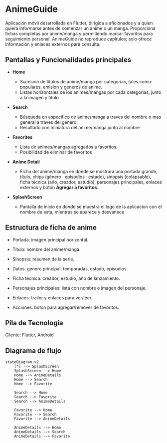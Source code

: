 # AnimeGuide

Aplicación móvil desarrollada en Flutter, dirigida a aficionados y a quien quiera informarse antes de comenzar un anime o un manga. Proporciona fichas completas por anime/manga y permitiendo marcar favoritos para seguimiento personal. AnimeGuide no reproduce capítulos; solo ofrece información y enlaces externos para consulta.

## Pantallas y Funcionalidades principales
- **Home** 
    - Sucesion de títulos de anime/manga por categorias, tales como: populares, emision y generos de anime.
    - Listas horizontales de los animes/mangas por cada categorias, junto a la imagen y titulo
- **Search** 
    - Búsqueda en especifico de anime/manga a traves del nombre o mas general a traves del genero.
    - Resultado con miniatura del anime/manga junto al nombre  
- **Favorites** 
    - Lista de animes/mangas agregados a favoritos. 
    - Posibilidad de eliminar de favoritos

- **Anime Detail** 
    - Ficha del anime/manga en donde se mostrara una portada grande, título, chips (género · episodios · estado), sinopsis (colapsable), ficha técnica (año, creador, estudio), personajes principales, enlaces externos y botón **Agregar a favoritos**.
- **SplashScreen** 
    - Pantalla de inicio en donde se muestra el logo de la aplicacion con el nombre de esta, mientras se aparece y desvanece 

## Estructura de ficha de anime
- Portada: imagen principal horizontal.

- Título: nombre del anime/manga.

- Sinopsis: resumen de la serie.

- Datos: genero principal, temporadas, estado, episodios.

- Ficha tecnica: creador, estudio, año de lanzamiento.

- Personajes principales: lista con nombre e imagen del personaje.

- Enlaces: trailer y enlaces para ver/leer.

- Acciones: boton para agregar/remover de favoritos.

## Pila de Tecnología

Cliente: Flutter, Android

## Diagrama de flujo
```mermaid
stateDiagram-v2
    [*] --> SplashScreen
    SplashScreen --> Home
    Home --> AnimeDetails
    Home --> Search
    Home --> Favorite

    Search --> Home
    Search --> Favorite
    Search --> AnimeDetails

    Favorite --> Home
    Favorite --> Search
    Favorite --> AnimeDetails

    AnimeDetails --> Home
    AnimeDetails --> Search
    AnimeDetails --> Favorite
    
```
